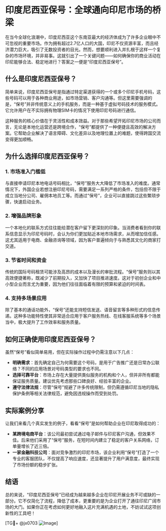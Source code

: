 # 印度尼西亚保号：全球通向印尼市场的桥梁

在当今全球化浪潮中，印度尼西亚这个东南亚最大的经济体成为了许多企业眼中不可忽视的重要市场。作为拥有超过2.7亿人口的大国，印尼不仅资源丰富，而且经济潜力巨大，吸引了无数投资者的目光。然而，想要顺利进入并扎根于这样一个复杂的市场环境，并非易事。这就引出了一个关键问题——如何确保你的商业活动在印尼能够合法、稳定地进行？答案之一便是“印度尼西亚保号”。

## 什么是印度尼西亚保号？

简单来说，印度尼西亚保号是指通过特定渠道获得的一个或多个印尼手机号码，这些号码可以用于各种商业用途，如市场营销、客户沟通等。但这里需要强调的是，“保号”并非传统意义上的手机服务，而是一种基于虚拟号码技术的服务模式。它允许用户在不实际拥有物理SIM卡的情况下使用印尼号码进行通信。

这种服务的核心价值在于灵活性和成本效益。对于那些希望开拓印尼市场的公司而言，无论是本地化运营还是跨境合作，“保号”都提供了一种便捷且高效的解决方案。它帮助企业解决了语言障碍、文化差异以及地理位置上的难题，使得跨国交流变得更加顺畅。

## 为什么选择印度尼西亚保号？

### 1. **市场准入门槛低**
与直接申请印尼本地电话号码相比，“保号”服务大大降低了市场准入的难度。通常情况下，外国企业若想注册印尼号码，需要满足一系列严格的条件，包括但不限于成立当地分公司、雇佣本地员工等。而通过“保号”，企业可以直接跳过这些繁琐步骤，快速启动业务。

### 2. **增强品牌形象**
一个本地化的联系方式往往能给潜在客户留下更深刻的印象。当消费者看到你的联系信息显示为印尼号码时，会认为你们更加贴近本地市场需求，从而增加信任感。这尤其适用于电商、金融咨询等领域，因为客户普遍倾向于与熟悉其文化的商家打交道。

### 3. **节省时间和资金**
传统的国际号码租赁可能涉及高昂的成本以及漫长的审批流程。“保号”服务则以其高效便捷著称，既减少了前期投入，又加快了项目推进速度。这对于初创企业和中小型企业而言尤为重要，因为他们往往面临着有限的预算和紧迫的时间表。

### 4. **支持多场景应用**
除了基本的通话功能外，“保号”还能支持短信发送、语音留言等多种形式的信息传递。这种多功能特性使其非常适合应用于客户服务热线、在线客服系统等多个场景当中，极大提升了工作效率和服务质量。

## 如何正确使用印度尼西亚保号？

虽然“保号”看似简单易用，但在实际操作过程中仍需注意以下几点：

- **明确需求**：首先确定自己为何需要这个号码，是用于广告推广还是日常办公联络？不同的应用场景对号码类型的要求也不同。
- **选择可靠平台**：市场上存在大量提供类似服务的机构和个人，但并非所有都能保证服务质量。建议优先考虑那些口碑良好、经验丰富的企业。
- **遵守法律法规**：尽管“保号”规避了许多传统限制，但仍需遵循印尼当地的隐私保护条例等相关法律规范，避免因违规操作而受到处罚。

## 实际案例分享

让我们来看几个真实发生的例子，看看“保号”是如何帮助企业在印尼取得成功的：

- **某跨境电商平台**：该公司最初尝试通过电子邮件与印尼客户沟通，但效果不佳。后来他们采用了“保号”服务，在短时间内建立了稳定的客户关系网络，订单量增长了近三倍。
- **一家金融科技公司**：面对竞争激烈的印尼市场，该企业利用“保号”打造了一个专业的客服团队，不仅提高了响应速度，还显著提升了用户满意度，最终实现了市场份额的稳步扩张。

## 结语

总的来说，“印度尼西亚保号”已经成为越来越多企业在印尼开展业务不可或缺的一部分。它不仅简化了流程，降低了成本，更重要的是为企业打开了通往印尼广阔市场的大门。如果你正在考虑如何更好地融入这片充满机遇的土地，不妨试试这项创新性的工具吧！

[TG💪+ @jx0703 ![Image](https://github.com/user-attachments/assets/dbca1d08-cadb-493c-b0ec-ad6f7a83f270)]